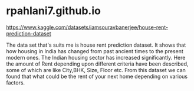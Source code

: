 # rpahlani7.github.io
https://www.kaggle.com/datasets/iamsouravbanerjee/house-rent-prediction-dataset



The data set that's suits me is house rent prediction dataset. It shows that how housing in India has changed from past ancient times to the present modern ones. The Indian housing sector has increased significantly. Here the amount of Rent depending upon different criteria have been described, some of which are like City,BHK, Size, Floor etc. From this dataset we can found that what could be the rent of your next home depending on various factors.
